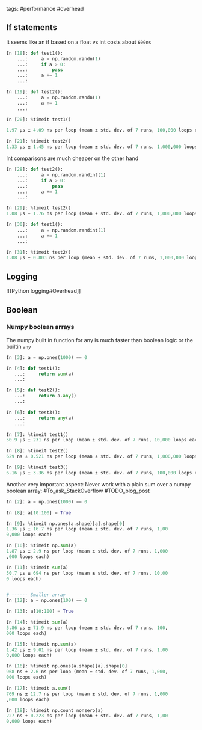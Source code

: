 tags: #performance #overhead 
## If statements
It seems like an if based on a float vs int costs about `600ns`

```python
In [18]: def test1():
    ...:     a = np.random.randn(1)
    ...:     if a > 0:
    ...:         pass
    ...:     a += 1
    ...: 

In [19]: def test2():
    ...:     a = np.random.randn(1)
    ...:     a += 1
    ...: 

In [20]: %timeit test1()

1.97 µs ± 4.09 ns per loop (mean ± std. dev. of 7 runs, 100,000 loops each)

In [21]: %timeit test2()
1.33 µs ± 1.45 ns per loop (mean ± std. dev. of 7 runs, 1,000,000 loops each)
```

Int comparisons are much cheaper on the other hand
```python
In [28]: def test2():
    ...:     a = np.random.randint(1)
    ...:     if a > 0:
    ...:         pass
    ...:     a += 1
    ...: 

In [29]: %timeit test2()
1.08 µs ± 1.76 ns per loop (mean ± std. dev. of 7 runs, 1,000,000 loops each)

In [30]: def test1():
    ...:     a = np.random.randint(1)
    ...:     a += 1
    ...: 

In [31]: %timeit test2()
1.08 µs ± 0.803 ns per loop (mean ± std. dev. of 7 runs, 1,000,000 loops each)
```

## Logging
![[Python logging#Overhead]]

## Boolean
### Numpy boolean arrays
The numpy built in function for any is much faster than boolean logic or the builtin `any`

```python
In [3]: a = np.ones(1000) == 0

In [4]: def test1():
   ...:     return sum(a)
   ...: 

In [5]: def test2():
   ...:     return a.any()
   ...: 

In [6]: def test3():
   ...:     return any(a)
   ...: 

In [7]: %timeit test1()
50.9 µs ± 231 ns per loop (mean ± std. dev. of 7 runs, 10,000 loops each)

In [8]: %timeit test2()
629 ns ± 0.521 ns per loop (mean ± std. dev. of 7 runs, 1,000,000 loops each)

In [9]: %timeit test3()
6.16 µs ± 3.36 ns per loop (mean ± std. dev. of 7 runs, 100,000 loops each)
```

Another very important aspect: Never work with a plain sum over a numpy boolean array:
#To_ask_StackOverflow #TODO_blog_post
```python
In [2]: a = np.ones(1000) == 0

In [8]: a[10:100] = True

In [9]: %timeit np.ones(a.shape)[a].shape[0]
1.36 µs ± 16.7 ns per loop (mean ± std. dev. of 7 runs, 1,00
0,000 loops each)

In [10]: %timeit np.sum(a)
1.87 µs ± 2.9 ns per loop (mean ± std. dev. of 7 runs, 1,000
,000 loops each)

In [11]: %timeit sum(a)
50.7 µs ± 694 ns per loop (mean ± std. dev. of 7 runs, 10,00
0 loops each)


# ------ Smaller array
In [12]: a = np.ones(100) == 0

In [13]: a[10:100] = True

In [14]: %timeit sum(a)
5.86 µs ± 71.9 ns per loop (mean ± std. dev. of 7 runs, 100,
000 loops each)

In [15]: %timeit np.sum(a)
1.42 µs ± 9.01 ns per loop (mean ± std. dev. of 7 runs, 1,00
0,000 loops each)

In [16]: %timeit np.ones(a.shape)[a].shape[0]
968 ns ± 2.6 ns per loop (mean ± std. dev. of 7 runs, 1,000,
000 loops each)

In [17]: %timeit a.sum()
769 ns ± 12.7 ns per loop (mean ± std. dev. of 7 runs, 1,000
,000 loops each)

In [18]: %timeit np.count_nonzero(a)
227 ns ± 0.223 ns per loop (mean ± std. dev. of 7 runs, 1,00
0,000 loops each)
```

